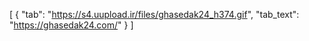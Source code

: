 [
  {
    "tab": "https://s4.uupload.ir/files/ghasedak24_h374.gif",
    "tab_text": "https://ghasedak24.com/"
  }
]
